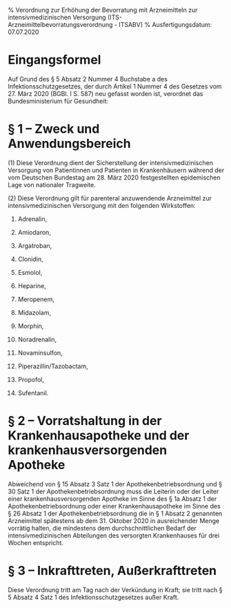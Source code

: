 % Verordnung zur Erhöhung der Bevorratung mit Arzneimitteln zur intensivmedizinischen Versorgung  (ITS-Arzneimittelbevorratungsverordnung - ITSABV)
% Ausfertigungsdatum: 07.07.2020
 
# Eingangsformel

Auf Grund des § 5 Absatz 2 Nummer 4 Buchstabe a des Infektionsschutzgesetzes, der durch Artikel 1 Nummer 4 des Gesetzes vom 27. März 2020 (BGBl. I S. 587) neu gefasst worden ist, verordnet das Bundesministerium für Gesundheit:

# § 1 – Zweck und Anwendungsbereich

(1) Diese Verordnung dient der Sicherstellung der intensivmedizinischen Versorgung von Patientinnen und Patienten in Krankenhäusern während der vom Deutschen Bundestag am 28. März 2020 festgestellten epidemischen Lage von nationaler Tragweite.

(2) Diese Verordnung gilt für parenteral anzuwendende Arzneimittel zur intensivmedizinischen Versorgung mit den folgenden Wirkstoffen:

1. Adrenalin,

2. Amiodaron,

3. Argatroban,

4. Clonidin,

5. Esmolol,

6. Heparine,

7. Meropenem,

8. Midazolam,

9. Morphin,

10. Noradrenalin,

11. Novaminsulfon,

12. Piperazillin/Tazobactam,

13. Propofol,

14. Sufentanil.

# § 2 – Vorratshaltung in der Krankenhausapotheke und der krankenhausversorgenden Apotheke

Abweichend von § 15 Absatz 3 Satz 1 der Apothekenbetriebsordnung und § 30 Satz 1 der Apothekenbetriebsordnung muss die Leiterin oder der Leiter einer krankenhausversorgenden Apotheke im Sinne des § 1a Absatz 1 der Apothekenbetriebsordnung oder einer Krankenhausapotheke im Sinne des § 26 Absatz 1 der Apothekenbetriebsordnung die in § 1 Absatz 2 genannten Arzneimittel spätestens ab dem 31. Oktober 2020 in ausreichender Menge vorrätig halten, die mindestens dem durchschnittlichen Bedarf der intensivmedizinischen Abteilungen des versorgten Krankenhauses für drei Wochen entspricht.

# § 3 – Inkrafttreten, Außerkrafttreten

Diese Verordnung tritt am Tag nach der Verkündung in Kraft; sie tritt nach § 5 Absatz 4 Satz 1 des Infektionsschutzgesetzes außer Kraft.
